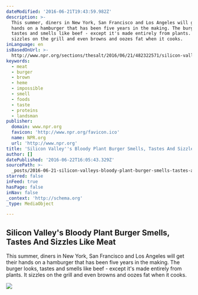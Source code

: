 ```yaml
---
dateModified: '2016-06-21T19:43:59.982Z'
description: >-
  This summer, diners in New York, San Francisco and Los Angeles will get their
  hands on a hamburger that has been five years in the making. The burger looks,
  tastes and smells like beef - except it's made entirely from plants. It
  sizzles on the grill and even browns and oozes fat when it cooks.
inLanguage: en
isBasedOnUrl: >-
  http://www.npr.org/sections/thesalt/2016/06/21/482322571/silicon-valley-s-bloody-plant-burger-smells-tastes-and-sizzles-like-meat
keywords:
  - meat
  - burger
  - brown
  - heme
  - impossible
  - smell
  - foods
  - taste
  - proteins
  - landsman
publisher:
  domain: www.npr.org
  favicon: 'http://www.npr.org/favicon.ico'
  name: NPR.org
  url: 'http://www.npr.org'
title: 'Silicon Valley''s Bloody Plant Burger Smells, Tastes And Sizzles Like Meat'
author: []
datePublished: '2016-06-22T16:05:43.329Z'
sourcePath: >-
  _posts/2016-06-21-silicon-valleys-bloody-plant-burger-smells-tastes-and-sizz.md
starred: false
inFeed: true
hasPage: false
inNav: false
_context: 'http://schema.org'
_type: MediaObject

---
```

<article style=""><h1>Silicon Valley's Bloody Plant Burger Smells, Tastes And Sizzles Like Meat</h1><p>This summer, diners in New York, San Francisco and Los Angeles will get their hands on a hamburger that has been five years in the making. The burger looks, tastes and smells like beef - except it's made entirely from plants. It sizzles on the grill and even browns and oozes fat when it cooks.</p><img src="https://media.npr.org/assets/img/2016/06/16/impossible-foods-6_edited_wide-4a032ead491f0d350768ef66f077839b1e52c549.jpg?s=1400" /></article>
